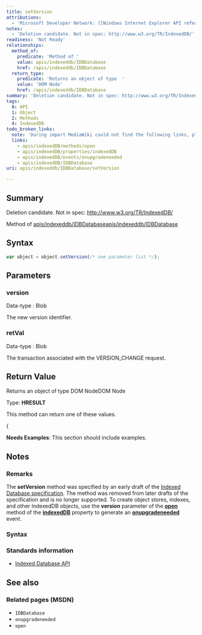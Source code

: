 ```yaml
---
title: setVersion
attributions:
  - 'Microsoft Developer Network: [[Windows Internet Explorer API reference](http://msdn.microsoft.com/en-us/library/ie/hh828809%28v=vs.85%29.aspx) Article]'
notes:
  - 'Deletion candidate. Not in spec: http://www.w3.org/TR/IndexedDB/'
readiness: 'Not Ready'
relationships:
  method_of:
    predicate: 'Method of '
    value: apis/indexeddb/IDBDatabase
    href: /apis/indexeddb/IDBDatabase
  return_type:
    predicate: 'Returns an object of type  '
    value: 'DOM Node'
    href: /apis/indexeddb/IDBDatabase
summary: 'Deletion candidate. Not in spec: http://www.w3.org/TR/IndexedDB/'
tags:
  0: API
  1: Object
  2: Methods
  4: IndexedDB
todo_broken_links:
  note: 'During import MediaWiki could not find the following links, please fix and adjust this list.'
  links:
    - apis/indexedDB/methods/open
    - apis/indexedDB/properties/indexedDB
    - apis/indexedDB/events/onupgradeneeded
    - apis/indexedDB/IDBDatabase
uri: apis/indexeddb/IDBDatabase/setVersion

---
```

## Summary

Deletion candidate. Not in spec: http://www.w3.org/TR/IndexedDB/

Method of [apis/indexeddb/IDBDatabase](/apis/indexeddb/IDBDatabase)[apis/indexeddb/IDBDatabase](/apis/indexeddb/IDBDatabase)

## Syntax

``` js
var object = object.setVersion(/* see parameter list */);
```

## Parameters

### version

 Data-type
:   Blob

 The new version identifier.

### retVal

 Data-type
:   Blob

 The transaction associated with the VERSION\_CHANGE request.

## Return Value

Returns an object of type DOM NodeDOM Node

Type: **HRESULT**

This method can return one of these values.

{

**Needs Examples**: This section should include examples.

## Notes

### Remarks

The **setVersion** method was specified by an early draft of the [Indexed Database specification](http://go.microsoft.com/fwlink/p/?LinkID=224519). The method was removed from later drafts of the specification and is no longer supported. To create object stores, indexes, and other IndexedDB objects, use the **version** parameter of the [**open**](/w/index.php?title=apis/indexedDB/methods/open&action=edit&redlink=1) method of the [**indexedDB**](/w/index.php?title=apis/indexedDB/properties/indexedDB&action=edit&redlink=1) property to generate an [**onupgradeneeded**](/w/index.php?title=apis/indexedDB/events/onupgradeneeded&action=edit&redlink=1) event.

### Syntax

### Standards information

-   [Indexed Database API](http://go.microsoft.com/fwlink/p/?LinkId=224519)

## See also

### Related pages (MSDN)

-   `IDBDatabase`
-   `onupgradeneeded`
-   `open`
